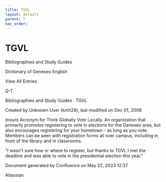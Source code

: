 ```yaml
---
title: TGVL
layout: default
parent: T
nav_order:
---
```


# TGVL

Bibliographies and Study Guides

Dictionary of Geneseo English

View All Entries

Q-T

Bibliographies and Study Guides : TGVL

Created by  Unknown User (kmh28), last modified on Dec 01, 2008

(noun) Acronym for Think Globally Vote Locally. An organization that primarily promotes registering to vote in elections for the Geneseo area, but also encourages registering for your hometown - as long as you vote. Members can be seen with registration forms all over campus, including in front of the library and in classrooms.

&quot;I wasn't sure how or where to register, but thanks to TGVL I met the deadline and was able to vote in the presidential election this year.&quot; 

Document generated by Confluence on May 22, 2023 12:37

Atlassian
